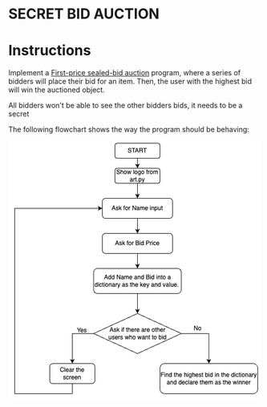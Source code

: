 # SECRET BID AUCTION

# Instructions

Implement a [First-price sealed-bid auction](https://en.wikipedia.org/wiki/First-price_sealed-bid_auction) program, where a series of bidders will place their bid for an item. Then, the user with the highest bid will win the auctioned object.

All bidders won't be able to see the other bidders bids, it needs to be a secret

The following flowchart shows the way the program should be behaving:

![Flow Chart](flowchart.png)